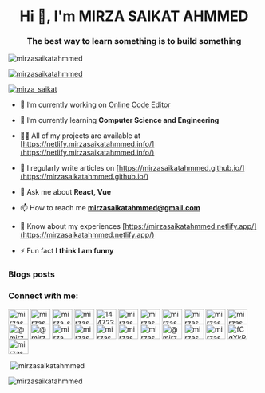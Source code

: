 <h1 align="center">Hi 👋, I'm MIRZA SAIKAT AHMMED</h1>
<h3 align="center">The best way to learn something is to build something</h3>

<p align="left"> <img src="https://komarev.com/ghpvc/?username=mirzasaikatahmmed&label=Profile%20views&color=0e75b6&style=flat" alt="mirzasaikatahmmed" /> </p>

<p align="left"> <a href="https://github.com/ryo-ma/github-profile-trophy"><img src="https://github-profile-trophy.vercel.app/?username=mirzasaikatahmmed" alt="mirzasaikatahmmed" /></a> </p>

<p align="left"> <a href="https://twitter.com/mirza_saikat" target="blank"><img src="https://img.shields.io/twitter/follow/mirza_saikat?logo=twitter&style=for-the-badge" alt="mirza_saikat" /></a> </p>

- 🔭 I’m currently working on [Online Code Editor](https://onlinecodeeditorai.ml/)

- 🌱 I’m currently learning **Computer Science and Engineering**

- 👨‍💻 All of my projects are available at [https://netlify.mirzasaikatahmmed.info/](https://netlify.mirzasaikatahmmed.info/)

- 📝 I regularly write articles on [https://mirzasaikatahmmed.github.io/](https://mirzasaikatahmmed.github.io/)

- 💬 Ask me about **React, Vue**

- 📫 How to reach me **mirzasaikatahmmed@gmail.com**

- 📄 Know about my experiences [https://mirzasaikatahmmed.netlify.app/](https://mirzasaikatahmmed.netlify.app/)

- ⚡ Fun fact **I think I am funny**

### Blogs posts
<!-- BLOG-POST-LIST:START -->
<!-- BLOG-POST-LIST:END -->

<h3 align="left">Connect with me:</h3>
<p align="left">
<a href="https://codepen.io/mirzasaikatahmmed" target="blank"><img align="center" src="https://raw.githubusercontent.com/rahuldkjain/github-profile-readme-generator/master/src/images/icons/Social/codepen.svg" alt="mirzasaikatahmmed" height="30" width="40" /></a>
<a href="https://dev.to/mirzasaikatahmmed" target="blank"><img align="center" src="https://raw.githubusercontent.com/rahuldkjain/github-profile-readme-generator/master/src/images/icons/Social/devto.svg" alt="mirzasaikatahmmed" height="30" width="40" /></a>
<a href="https://twitter.com/mirza_saikat" target="blank"><img align="center" src="https://raw.githubusercontent.com/rahuldkjain/github-profile-readme-generator/master/src/images/icons/Social/twitter.svg" alt="mirza_saikat" height="30" width="40" /></a>
<a href="https://linkedin.com/in/mirzasaikatahmmed" target="blank"><img align="center" src="https://raw.githubusercontent.com/rahuldkjain/github-profile-readme-generator/master/src/images/icons/Social/linked-in-alt.svg" alt="mirzasaikatahmmed" height="30" width="40" /></a>
<a href="https://stackoverflow.com/users/14472338" target="blank"><img align="center" src="https://raw.githubusercontent.com/rahuldkjain/github-profile-readme-generator/master/src/images/icons/Social/stack-overflow.svg" alt="14472338" height="30" width="40" /></a>
<a href="https://codesandbox.com/mirzasaikatahmmed" target="blank"><img align="center" src="https://raw.githubusercontent.com/rahuldkjain/github-profile-readme-generator/master/src/images/icons/Social/codesandbox.svg" alt="mirzasaikatahmmed" height="30" width="40" /></a>
<a href="https://kaggle.com/mirzasaikatahmmed" target="blank"><img align="center" src="https://raw.githubusercontent.com/rahuldkjain/github-profile-readme-generator/master/src/images/icons/Social/kaggle.svg" alt="mirzasaikatahmmed" height="30" width="40" /></a>
<a href="https://fb.com/mirzasaikatahmmed121" target="blank"><img align="center" src="https://raw.githubusercontent.com/rahuldkjain/github-profile-readme-generator/master/src/images/icons/Social/facebook.svg" alt="mirzasaikatahmmed121" height="30" width="40" /></a>
<a href="https://instagram.com/mirzasaikat.ahmmed" target="blank"><img align="center" src="https://raw.githubusercontent.com/rahuldkjain/github-profile-readme-generator/master/src/images/icons/Social/instagram.svg" alt="mirzasaikat.ahmmed" height="30" width="40" /></a>
<a href="https://dribbble.com/mirzasaikatahmmed" target="blank"><img align="center" src="https://raw.githubusercontent.com/rahuldkjain/github-profile-readme-generator/master/src/images/icons/Social/dribbble.svg" alt="mirzasaikatahmmed" height="30" width="40" /></a>
<a href="https://www.behance.net/mirzasaikatahmmed" target="blank"><img align="center" src="https://raw.githubusercontent.com/rahuldkjain/github-profile-readme-generator/master/src/images/icons/Social/behance.svg" alt="mirzasaikatahmmed" height="30" width="40" /></a>
<a href="https://hashnode.com/@mirzasaikatahmmed" target="blank"><img align="center" src="https://raw.githubusercontent.com/rahuldkjain/github-profile-readme-generator/master/src/images/icons/Social/hashnode.svg" alt="@mirzasaikatahmmed" height="30" width="40" /></a>
<a href="https://medium.com/@mirzasaikatahmmed" target="blank"><img align="center" src="https://raw.githubusercontent.com/rahuldkjain/github-profile-readme-generator/master/src/images/icons/Social/medium.svg" alt="@mirzasaikatahmmed" height="30" width="40" /></a>
<a href="https://www.youtube.com/c/mirza saikat ahmmed" target="blank"><img align="center" src="https://raw.githubusercontent.com/rahuldkjain/github-profile-readme-generator/master/src/images/icons/Social/youtube.svg" alt="mirza saikat ahmmed" height="30" width="40" /></a>
<a href="https://www.codechef.com/users/mirzasaikatahmmed" target="blank"><img align="center" src="https://cdn.jsdelivr.net/npm/simple-icons@3.1.0/icons/codechef.svg" alt="mirzasaikatahmmed" height="30" width="40" /></a>
<a href="https://www.hackerrank.com/mirzasaikat" target="blank"><img align="center" src="https://raw.githubusercontent.com/rahuldkjain/github-profile-readme-generator/master/src/images/icons/Social/hackerrank.svg" alt="mirzasaikat" height="30" width="40" /></a>
<a href="https://codeforces.com/profile/mirzasaikatahmmed" target="blank"><img align="center" src="https://raw.githubusercontent.com/rahuldkjain/github-profile-readme-generator/master/src/images/icons/Social/codeforces.svg" alt="mirzasaikatahmmed" height="30" width="40" /></a>
<a href="https://www.leetcode.com/mirzasaikatahmmed" target="blank"><img align="center" src="https://raw.githubusercontent.com/rahuldkjain/github-profile-readme-generator/master/src/images/icons/Social/leet-code.svg" alt="mirzasaikatahmmed" height="30" width="40" /></a>
<a href="https://www.hackerearth.com/@mirzasaikatahmmed" target="blank"><img align="center" src="https://raw.githubusercontent.com/rahuldkjain/github-profile-readme-generator/master/src/images/icons/Social/hackerearth.svg" alt="@mirzasaikatahmmed" height="30" width="40" /></a>
<a href="https://auth.geeksforgeeks.org/user/mirzasaikatahmmed/profile" target="blank"><img align="center" src="https://raw.githubusercontent.com/rahuldkjain/github-profile-readme-generator/master/src/images/icons/Social/geeks-for-geeks.svg" alt="mirzasaikatahmmed/profile" height="30" width="40" /></a>
<a href="https://www.topcoder.com/members/mirzasaikatahmmed" target="blank"><img align="center" src="https://raw.githubusercontent.com/rahuldkjain/github-profile-readme-generator/master/src/images/icons/Social/topcoder.svg" alt="mirzasaikatahmmed" height="30" width="40" /></a>
<a href="https://discord.gg/fCgYkPTw" target="blank"><img align="center" src="https://raw.githubusercontent.com/rahuldkjain/github-profile-readme-generator/master/src/images/icons/Social/discord.svg" alt="fCgYkPTw" height="30" width="40" /></a>
<a href="/mirzasaikatahmmed.netlify.app" target="blank"><img align="center" src="https://raw.githubusercontent.com/rahuldkjain/github-profile-readme-generator/master/src/images/icons/Social/rss.svg" alt="mirzasaikatahmmed.netlify.app" height="30" width="40" /></a>
</p>


<p>&nbsp;<img align="center" src="https://github-readme-stats.vercel.app/api?username=mirzasaikatahmmed&show_icons=true&locale=en" alt="mirzasaikatahmmed" /></p>

<p><img align="center" src="https://github-readme-streak-stats.herokuapp.com/?user=mirzasaikatahmmed&" alt="mirzasaikatahmmed" /></p>
